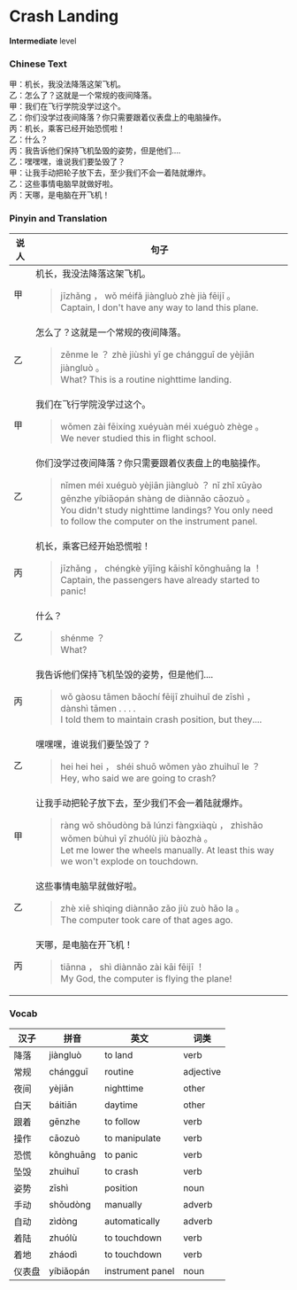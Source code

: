 # Crash Landing
**Intermediate** level
### Chinese Text
甲：机长，我没法降落这架飞机。<br />乙：怎么了？这就是一个常规的夜间降落。<br />甲：我们在飞行学院没学过这个。<br />乙：你们没学过夜间降落？你只需要跟着仪表盘上的电脑操作。<br />丙：机长，乘客已经开始恐慌啦！<br />乙：什么？<br />丙：我告诉他们保持飞机坠毁的姿势，但是他们....<br />乙：嘿嘿嘿，谁说我们要坠毁了？<br />甲：让我手动把轮子放下去，至少我们不会一着陆就爆炸。<br />乙：这些事情电脑早就做好啦。<br />丙：天哪，是电脑在开飞机！

### Pinyin and Translation
|说人|句子|
|----|----|
|甲|机长，我没法降落这架飞机。<blockquote>jīzhǎng ， wǒ méifǎ jiàngluò zhè jià fēijī 。<br />Captain, I don't have any way to land this plane.</blockquote>|
|乙|怎么了？这就是一个常规的夜间降落。<blockquote>zěnme le ？ zhè jiùshì yī ge chángguī de yèjiān jiàngluò 。<br />What? This is a routine nighttime landing.</blockquote>|
|甲|我们在飞行学院没学过这个。<blockquote>wǒmen zài fēixíng xuéyuàn méi xuéguò zhège 。<br />We never studied this in flight school.</blockquote>|
|乙|你们没学过夜间降落？你只需要跟着仪表盘上的电脑操作。<blockquote>nǐmen méi xuéguò yèjiān jiàngluò ？ nǐ zhǐ xūyào gēnzhe yíbiǎopán shàng de diànnǎo cāozuò 。<br />You didn't study nighttime landings? You only need to follow the computer on the instrument panel.</blockquote>|
|丙|机长，乘客已经开始恐慌啦！<blockquote>jīzhǎng ， chéngkè yǐjīng kāishǐ kǒnghuāng la ！<br />Captain, the passengers have already started to panic!</blockquote>|
|乙|什么？<blockquote>shénme ？<br />What?</blockquote>|
|丙|我告诉他们保持飞机坠毁的姿势，但是他们....<blockquote>wǒ gàosu tāmen bǎochí fēijī zhuìhuǐ de zīshì ， dànshì tāmen . . . .<br />I told them to maintain crash position, but they....</blockquote>|
|乙|嘿嘿嘿，谁说我们要坠毁了？<blockquote>hei hei hei ， shéi shuō wǒmen yào zhuìhuǐ le ？<br />Hey, who said we are going to crash?</blockquote>|
|甲|让我手动把轮子放下去，至少我们不会一着陆就爆炸。<blockquote>ràng wǒ shǒudòng bǎ lúnzi fàngxiàqù ， zhìshǎo wǒmen bùhuì yī zhuólù jiù bàozhà 。<br />Let me lower the wheels manually. At least this way we won't explode on touchdown.</blockquote>|
|乙|这些事情电脑早就做好啦。<blockquote>zhè xiē shìqing diànnǎo zǎo jiù zuò hǎo la 。<br />The computer took care of that ages ago.</blockquote>|
|丙|天哪，是电脑在开飞机！<blockquote>tiānna ， shì diànnǎo zài kāi fēijī ！<br />My God, the computer is flying the plane!</blockquote>|
### Vocab
|汉子|拼音|英文|词类|
|----|----|----|----|
|降落|jiàngluò|to land|verb|
|常规|chángguī|routine|adjective|
|夜间|yèjiān|nighttime|other|
|白天|báitiān|daytime|other|
|跟着|gēnzhe|to follow|verb|
|操作|cāozuò|to manipulate|verb|
|恐慌|kǒnghuāng|to panic|verb|
|坠毁|zhuìhuǐ|to crash|verb|
|姿势|zīshì|position|noun|
|手动|shǒudòng|manually|adverb|
|自动|zìdòng|automatically|adverb|
|着陆|zhuólù|to touchdown|verb|
|着地|zháodì|to touchdown|verb|
|仪表盘|yíbiǎopán|instrument panel|noun|